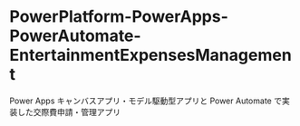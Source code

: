 # PowerPlatform-PowerApps-PowerAutomate-EntertainmentExpensesManagement
 Power Apps キャンバスアプリ・モデル駆動型アプリと Power Automate で実装した交際費申請・管理アプリ
